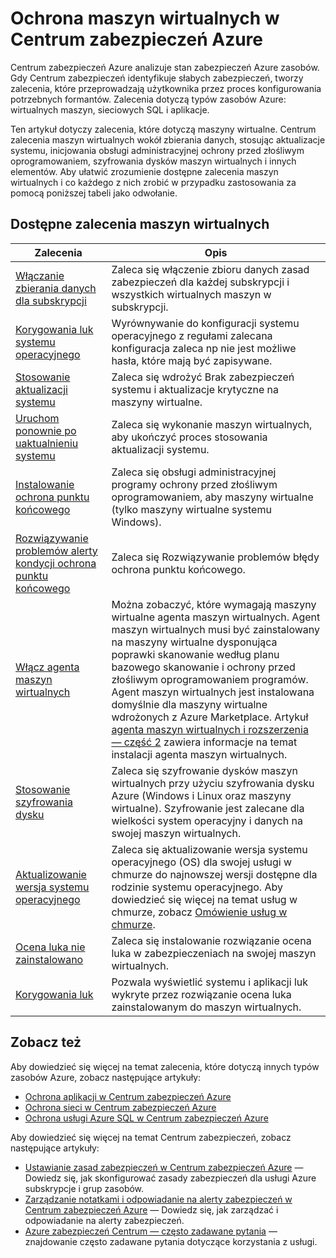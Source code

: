 <properties
   pageTitle="Ochrona maszyn wirtualnych w Centrum zabezpieczeń Azure | Microsoft Azure"
   description="Adresy ten dokument, zalecenia w Centrum zabezpieczeń Azure, które pomagają chronić maszyn wirtualnych i pozostanie zgodnie z zasadami zabezpieczeń."
   services="security-center"
   documentationCenter="na"
   authors="TerryLanfear"
   manager="MBaldwin"
   editor=""/>

<tags
   ms.service="security-center"
   ms.devlang="na"
   ms.topic="article"
   ms.tgt_pltfrm="na"
   ms.workload="na"
   ms.date="09/25/2016"
   ms.author="terrylan"/>

# <a name="protecting-your-virtual-machines-in-azure-security-center"></a>Ochrona maszyn wirtualnych w Centrum zabezpieczeń Azure

Centrum zabezpieczeń Azure analizuje stan zabezpieczeń Azure zasobów. Gdy Centrum zabezpieczeń identyfikuje słabych zabezpieczeń, tworzy zalecenia, które przeprowadzają użytkownika przez proces konfigurowania potrzebnych formantów.  Zalecenia dotyczą typów zasobów Azure: wirtualnych maszyn, sieciowych SQL i aplikacje.

Ten artykuł dotyczy zalecenia, które dotyczą maszyny wirtualne.  Centrum zalecenia maszyn wirtualnych wokół zbierania danych, stosując aktualizacje systemu, inicjowania obsługi administracyjnej ochrony przed złośliwym oprogramowaniem, szyfrowania dysków maszyn wirtualnych i innych elementów.  Aby ułatwić zrozumienie dostępne zalecenia maszyn wirtualnych i co każdego z nich zrobić w przypadku zastosowania za pomocą poniższej tabeli jako odwołanie.

## <a name="available-vm-recommendations"></a>Dostępne zalecenia maszyn wirtualnych

|Zalecenia|Opis|
|-----|-----|
|[Włączanie zbierania danych dla subskrypcji](security-center-enable-data-collection.md)|Zaleca się włączenie zbioru danych zasad zabezpieczeń dla każdej subskrypcji i wszystkich wirtualnych maszyn w subskrypcji.|
|[Korygowania luk systemu operacyjnego](security-center-remediate-os-vulnerabilities.md)|Wyrównywanie do konfiguracji systemu operacyjnego z regułami zalecana konfiguracja zaleca np nie jest możliwe hasła, które mają być zapisywane.|
|[Stosowanie aktualizacji systemu](security-center-apply-system-updates.md)|Zaleca się wdrożyć Brak zabezpieczeń systemu i aktualizacje krytyczne na maszyny wirtualne.|
|[Uruchom ponownie po uaktualnieniu systemu](security-center-apply-system-updates.md#reboot-after-system-updates)|Zaleca się wykonanie maszyn wirtualnych, aby ukończyć proces stosowania aktualizacji systemu.|
|[Instalowanie ochrona punktu końcowego](security-center-install-endpoint-protection.md)|Zaleca się obsługi administracyjnej programy ochrony przed złośliwym oprogramowaniem, aby maszyny wirtualne (tylko maszyny wirtualne systemu Windows).|
|[Rozwiązywanie problemów alerty kondycji ochrona punktu końcowego](security-center-resolve-endpoint-protection-health-alerts.md)|Zaleca się Rozwiązywanie problemów błędy ochrona punktu końcowego.|
|[Włącz agenta maszyn wirtualnych](security-center-enable-vm-agent.md)|Można zobaczyć, które wymagają maszyny wirtualne agenta maszyn wirtualnych. Agent maszyn wirtualnych musi być zainstalowany na maszyny wirtualne dysponująca poprawki skanowanie według planu bazowego skanowanie i ochrony przed złośliwym oprogramowaniem programów. Agent maszyn wirtualnych jest instalowana domyślnie dla maszyny wirtualne wdrożonych z Azure Marketplace. Artykuł [agenta maszyn wirtualnych i rozszerzenia — część 2](http://azure.microsoft.com/blog/2014/04/15/vm-agent-and-extensions-part-2/) zawiera informacje na temat instalacji agenta maszyn wirtualnych.|
| [Stosowanie szyfrowania dysku](security-center-apply-disk-encryption.md) |Zaleca się szyfrowanie dysków maszyn wirtualnych przy użyciu szyfrowania dysku Azure (Windows i Linux oraz maszyny wirtualne). Szyfrowanie jest zalecane dla wielkości system operacyjny i danych na swojej maszyn wirtualnych.|
| [Aktualizowanie wersja systemu operacyjnego](security-center-update-os-version.md) | Zaleca się aktualizowanie wersja systemu operacyjnego (OS) dla swojej usługi w chmurze do najnowszej wersji dostępne dla rodzinie systemu operacyjnego.  Aby dowiedzieć się więcej na temat usług w chmurze, zobacz [Omówienie usług w chmurze](../cloud-services/cloud-services-choose-me.md). |
| [Ocena luka nie zainstalowano](security-center-vulnerability-assessment-recommendations.md) | Zaleca się instalowanie rozwiązanie ocena luka w zabezpieczeniach na swojej maszyn wirtualnych. |
| [Korygowania luk](security-center-vulnerability-assessment-recommendations.md#review-recommendation) | Pozwala wyświetlić systemu i aplikacji luk wykryte przez rozwiązanie ocena luka zainstalowanym do maszyn wirtualnych. |

## <a name="see-also"></a>Zobacz też

Aby dowiedzieć się więcej na temat zalecenia, które dotyczą innych typów zasobów Azure, zobacz następujące artykuły:

- [Ochrona aplikacji w Centrum zabezpieczeń Azure](security-center-application-recommendations.md)
- [Ochrona sieci w Centrum zabezpieczeń Azure](security-center-network-recommendations.md)
- [Ochrona usługi Azure SQL w Centrum zabezpieczeń Azure](security-center-sql-service-recommendations.md)

Aby dowiedzieć się więcej na temat Centrum zabezpieczeń, zobacz następujące artykuły:

- [Ustawianie zasad zabezpieczeń w Centrum zabezpieczeń Azure](security-center-policies.md) — Dowiedz się, jak skonfigurować zasady zabezpieczeń dla usługi Azure subskrypcje i grup zasobów.
- [Zarządzanie notatkami i odpowiadanie na alerty zabezpieczeń w Centrum zabezpieczeń Azure](security-center-managing-and-responding-alerts.md) — Dowiedz się, jak zarządzać i odpowiadanie na alerty zabezpieczeń.
- [Azure zabezpieczeń Centrum — często zadawane pytania](security-center-faq.md) — znajdowanie często zadawane pytania dotyczące korzystania z usługi.
